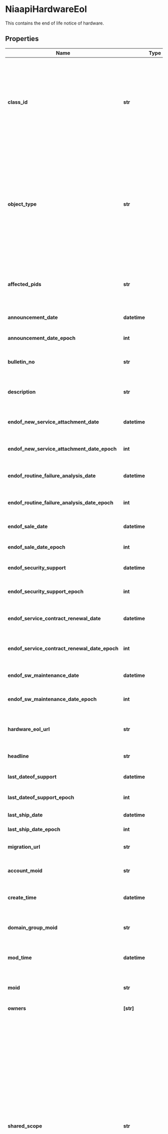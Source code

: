 # NiaapiHardwareEol

This contains the end of life notice of hardware.
## Properties
Name | Type | Description | Notes
------------ | ------------- | ------------- | -------------
**class_id** | **str** | The concrete type of this complex type. Its value must be the same as the &#39;objectType&#39; property. The OpenAPI document references this property as a discriminator value. | [readonly] 
**object_type** | **str** | The fully-qualified type of this managed object, i.e. the class name. This property is optional. The ObjectType is implied from the URL path. If specified, the value of objectType must match the class name specified in the URL path. | [readonly] 
**affected_pids** | **str** | String contains the PID of hardwares affected by this notice, seperated by comma. | [optional] 
**announcement_date** | **datetime** | When this notice is announced. | [optional] 
**announcement_date_epoch** | **int** | Epoch time of Announcement Date. | [optional] 
**bulletin_no** | **str** | The bulletinno of this hardware end of life notice. | [optional] 
**description** | **str** | The description of this hardware end of life notice. | [optional] 
**endof_new_service_attachment_date** | **datetime** | Date time of end of new services attachment  . | [optional] 
**endof_new_service_attachment_date_epoch** | **int** | Epoch time of New service attachment Date . | [optional] 
**endof_routine_failure_analysis_date** | **datetime** | Date time of end of routinefailure analysis. | [optional] 
**endof_routine_failure_analysis_date_epoch** | **int** | Epoch time of End of Routine Failure Analysis Date. | [optional] 
**endof_sale_date** | **datetime** | When this hardware will end sale. | [optional] 
**endof_sale_date_epoch** | **int** | Epoch time of End of Sale Date. | [optional] 
**endof_security_support** | **datetime** | Date time of end of security support . | [optional] 
**endof_security_support_epoch** | **int** | Epoch time of End of Security Support Date . | [optional] 
**endof_service_contract_renewal_date** | **datetime** | Date time of end of service contract renew . | [optional] 
**endof_service_contract_renewal_date_epoch** | **int** | Epoch time of End of Renewal service contract. | [optional] 
**endof_sw_maintenance_date** | **datetime** | The date of end of maintainance. | [optional] 
**endof_sw_maintenance_date_epoch** | **int** | Epoch time of End of maintenance Date. | [optional] 
**hardware_eol_url** | **str** | Hardware end of sale URL link to the notice webpage. | [optional] 
**headline** | **str** | The title of this hardware end of life notice. | [optional] 
**last_dateof_support** | **datetime** | Date time of end of support . | [optional] 
**last_dateof_support_epoch** | **int** | Epoch time of last date of support . | [optional] 
**last_ship_date** | **datetime** | Date time of Lastship Date. | [optional] 
**last_ship_date_epoch** | **int** | Epoch time of last ship Date. | [optional] 
**migration_url** | **str** | The URL of this migration notice. | [optional] 
**account_moid** | **str** | The Account ID for this managed object. | [optional] [readonly] 
**create_time** | **datetime** | The time when this managed object was created. | [optional] [readonly] 
**domain_group_moid** | **str** | The DomainGroup ID for this managed object. | [optional] [readonly] 
**mod_time** | **datetime** | The time when this managed object was last modified. | [optional] [readonly] 
**moid** | **str** | The unique identifier of this Managed Object instance. | [optional] 
**owners** | **[str]** |  | [optional] 
**shared_scope** | **str** | Intersight provides pre-built workflows, tasks and policies to end users through global catalogs. Objects that are made available through global catalogs are said to have a &#39;shared&#39; ownership. Shared objects are either made globally available to all end users or restricted to end users based on their license entitlement. Users can use this property to differentiate the scope (global or a specific license tier) to which a shared MO belongs. | [optional] [readonly] 
**tags** | [**[MoTag]**](MoTag.md) |  | [optional] 
**version_context** | [**MoVersionContext**](MoVersionContext.md) |  | [optional] 
**ancestors** | [**[MoBaseMoRelationship], none_type**](MoBaseMoRelationship.md) | An array of relationships to moBaseMo resources. | [optional] [readonly] 
**parent** | [**MoBaseMoRelationship**](MoBaseMoRelationship.md) |  | [optional] 
**permission_resources** | [**[MoBaseMoRelationship], none_type**](MoBaseMoRelationship.md) | An array of relationships to moBaseMo resources. | [optional] [readonly] 
**display_names** | [**DisplayNames**](DisplayNames.md) |  | [optional] 
**any string name** | **bool, date, datetime, dict, float, int, list, str, none_type** | any string name can be used but the value must be the correct type | [optional]

[[Back to Model list]](../README.md#documentation-for-models) [[Back to API list]](../README.md#documentation-for-api-endpoints) [[Back to README]](../README.md)


